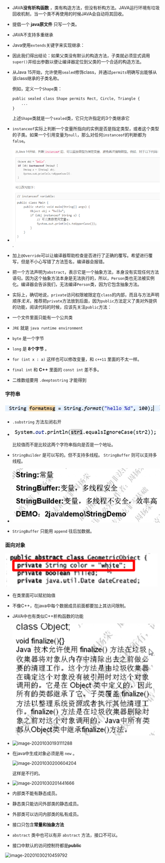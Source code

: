+ JAVA**没有析构函数** ，类有构造方法，但没有析构方法。JAVA运行环境有垃圾回收机制，当一个类不再使用的时候JAVA会自动将其回收。

+ 提倡一个 **java原文件** 只写一个类。

+ JAVA不支持多重继承

+ Java使用`extends`关键字来实现继承：

+ 因此我们得出结论：如果父类没有默认的构造方法，子类就必须显式调用`super()`并给出参数以便让编译器定位到父类的一个合适的构造方法。

+ 从Java 15开始，允许使用`sealed`修饰class，并通过`permits`明确写出能够从该class继承的子类名称。

  例如，定义一个`Shape`类：

  ```
  public sealed class Shape permits Rect, Circle, Triangle {
      ...
  }
  ```

  上述`Shape`类就是一个`sealed`类，它只允许指定的3个类继承它

+ `instanceof`实际上判断一个变量所指向的实例是否是指定类型，或者这个类型的子类。如果一个引用变量为`null`，那么对任何`instanceof`的判断都为`false`。

+ ![image-20201028094659829](https://raw.githubusercontent.com/smallzhong/picgo-pic-bed/master/image-20201028094659829.png).

+ 加上`@Override`可以让编译器帮助检查是否进行了正确的覆写。希望进行覆写，但是不小心写错了方法签名，编译器会报错。

+ 把一个方法声明为`abstract`，表示它是一个抽象方法，本身没有实现任何方法语句。因为这个抽象方法本身是无法执行的，所以，`Person`类也无法被实例化。编译器会告诉我们，无法编译`Person`类，因为它包含抽象方法。

+ 实际上，确切地说，`private`访问权限被限定在`class`的内部，而且与方法声明顺序*无关*。推荐把`private`方法放到后面，因为`public`方法定义了类对外提供的功能，阅读代码的时候，应该先关注`public`方法：



+ 一个文件里面只能有一个公共类

+ `JRE` 就是 `java runtime environment`
+ `byte` 是一个字节
+ `long` 是 **8个字节** 。
+ `for (int x : a)` 这样也可以修改变量，和 `c++11` 里面的不太一样。
+ `final int` 和 **C++** 里面的 `const int` 差不多。
+ 二维数组要用 `.deeptostring` 才能得到





### 字符串

![image-20201030152728286](https://raw.githubusercontent.com/smallzhong/picgo-pic-bed/master/image-20201030152728286.png)

+ `.substring` 方法左闭右开

+ ![image-20201030153049630](https://raw.githubusercontent.com/smallzhong/picgo-pic-bed/master/image-20201030153049630.png)

  比较值而不是比较这两个字符串指向是否是一个地址。

+ `StringBuilder` 是可以写的。但不支持多线程。 `StringBuffer` 则可以支持多线程。

+ ![image-20201030154543275](https://raw.githubusercontent.com/smallzhong/picgo-pic-bed/master/image-20201030154543275.png)

+ `StringBuffer` 只能用 `append` 往后加数据。



### 面向对象

![image-20201030192004773](https://raw.githubusercontent.com/smallzhong/picgo-pic-bed/master/image-20201030192004773.png)

+ 在类里面可以赋初始值

+ 不像C++，在java中每个数据成员前面都要加上其访问限制。

+ JAVA中也有类似C++析构函数的功能

  ![image-20201030193130768](https://raw.githubusercontent.com/smallzhong/picgo-pic-bed/master/image-20201030193130768.png)

+ ![image-20201030193111288](C:\Users\雨初\AppData\Roaming\Typora\typora-user-images\image-20201030193111288.png)

+ 在java中生成对象必须是用 `new` 。

  ![image-20201030200604204](C:\Users\雨初\AppData\Roaming\Typora\typora-user-images\image-20201030200604204.png)

  这样是不行的。
  
+ ![image-20201030201441666](C:\Users\雨初\AppData\Roaming\Typora\typora-user-images\image-20201030201441666.png)

+ 内部类不能有静态成员。

+ 静态类只能访问外部类的静态成员。

+ 外部类可以访问内部类的私有成员。

+ 接口只包含**常量和抽象方法**

+ `abstract` 类中也可以有非 `abstract` 方法，接口不可以。

+ 接口中默认的访问控制符都是**public**

![image-20201030210459792](C:\Users\雨初\AppData\Roaming\Typora\typora-user-images\image-20201030210459792.png)

